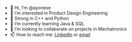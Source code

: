 - 👋 Hi, I’m @ayonese
- 👀 I’m interested in Product Design Engineering
- 💪 Strong in C++ and Python
- 🌱 I’m currently learning Java & SQL
- 💞️ I’m looking to collaborate on projects in Mechatronics
- 📫 How to reach me: [LinkedIn](https://www.linkedin.com/in/ayom/) or [email](mailto:ayomust12@gmail.com)
<!---
ayonese/ayonese is a ✨ special ✨ repository because its `README.md` (this file) appears on your GitHub profile.
You can click the Preview link to take a look at your changes.
--->
